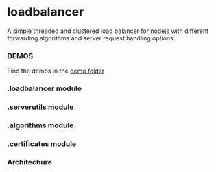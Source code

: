 # loadbalancer

A simple threaded and clustered load balancer for nodejs with different forwarding algorithms and server request handling options. 



### DEMOS

Find the demos in the [demo folder](https://github.com/ganeshkbhat/loadbalancer/tree/main/demos)



### .loadbalancer module



### .serverutils module



### .algorithms module



### .certificates module



### Architechure



<!--

require("loadbalancer") => process cluster => child worker thread =>

-->
